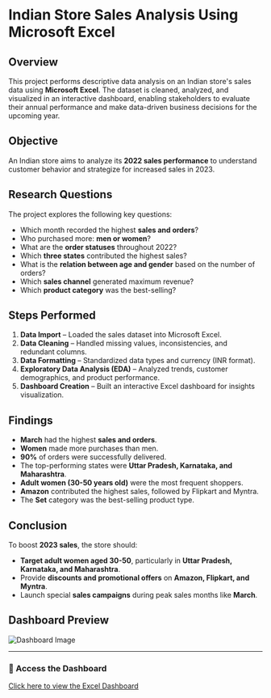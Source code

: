 # Indian Store Sales Analysis Using Microsoft Excel  

## Overview  
This project performs descriptive data analysis on an Indian store's sales data using **Microsoft Excel**. The dataset is cleaned, analyzed, and visualized in an interactive dashboard, enabling stakeholders to evaluate their annual performance and make data-driven business decisions for the upcoming year.  

## Objective  
An Indian store aims to analyze its **2022 sales performance** to understand customer behavior and strategize for increased sales in 2023.  

## Research Questions  
The project explores the following key questions:  
- Which month recorded the highest **sales and orders**?  
- Who purchased more: **men or women**?  
- What are the **order statuses** throughout 2022?  
- Which **three states** contributed the highest sales?  
- What is the **relation between age and gender** based on the number of orders?  
- Which **sales channel** generated maximum revenue?  
- Which **product category** was the best-selling?  

## Steps Performed  
1. **Data Import** – Loaded the sales dataset into Microsoft Excel.  
2. **Data Cleaning** – Handled missing values, inconsistencies, and redundant columns.  
3. **Data Formatting** – Standardized data types and currency (INR format).  
4. **Exploratory Data Analysis (EDA)** – Analyzed trends, customer demographics, and product performance.  
5. **Dashboard Creation** – Built an interactive Excel dashboard for insights visualization.  

## Findings  
- **March** had the highest **sales and orders**.  
- **Women** made more purchases than men.  
- **90%** of orders were successfully delivered.  
- The top-performing states were **Uttar Pradesh, Karnataka, and Maharashtra**.  
- **Adult women (30-50 years old)** were the most frequent shoppers.  
- **Amazon** contributed the highest sales, followed by Flipkart and Myntra.  
- The **Set** category was the best-selling product type.  

## Conclusion  
To boost **2023 sales**, the store should:  
- **Target adult women aged 30-50**, particularly in **Uttar Pradesh, Karnataka, and Maharashtra**.  
- Provide **discounts and promotional offers** on **Amazon, Flipkart, and Myntra**.  
- Launch special **sales campaigns** during peak sales months like **March**.  

## Dashboard Preview  
![Dashboard Image](<insert-image-link-here>)  

---

### 📂 Access the Dashboard  
[Click here to view the Excel Dashboard](<insert-link-here>)  

